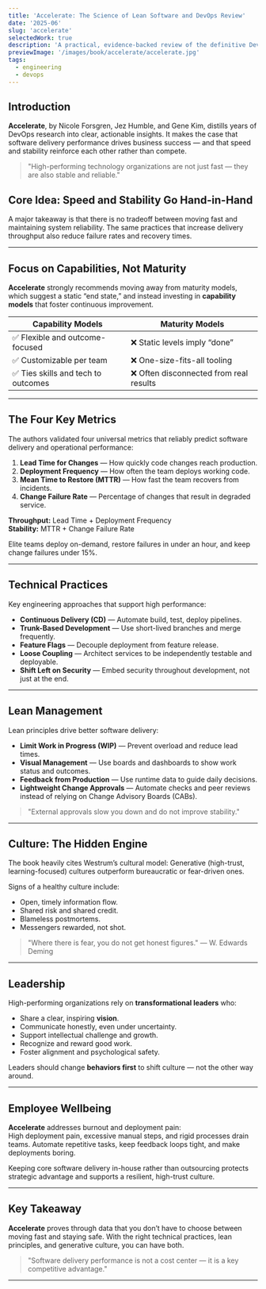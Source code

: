 ```yaml
---
title: 'Accelerate: The Science of Lean Software and DevOps Review'
date: '2025-06'
slug: 'accelerate'
selectedWork: true
description: 'A practical, evidence-backed review of the definitive DevOps and software delivery performance book.'
previewImage: '/images/book/accelerate/accelerate.jpg'
tags:
  - engineering
  - devops
---
```


## Introduction

**Accelerate**, by Nicole Forsgren, Jez Humble, and Gene Kim, distills years of DevOps research into clear, actionable insights. It makes the case that software delivery performance drives business success — and that speed and stability reinforce each other rather than compete.

> "High-performing technology organizations are not just fast — they are also stable and reliable."

## Core Idea: Speed and Stability Go Hand-in-Hand

A major takeaway is that there is no tradeoff between moving fast and maintaining system reliability. The same practices that increase delivery throughput also reduce failure rates and recovery times.

---

## Focus on Capabilities, Not Maturity

**Accelerate** strongly recommends moving away from maturity models, which suggest a static “end state,” and instead investing in **capability models** that foster continuous improvement.

| Capability Models                   | Maturity Models                         |
| ----------------------------------- | --------------------------------------- |
| ✅ Flexible and outcome-focused     | ❌ Static levels imply “done”           |
| ✅ Customizable per team            | ❌ One-size-fits-all tooling            |
| ✅ Ties skills and tech to outcomes | ❌ Often disconnected from real results |

---

## The Four Key Metrics

The authors validated four universal metrics that reliably predict software delivery and operational performance:

1. **Lead Time for Changes** — How quickly code changes reach production.
2. **Deployment Frequency** — How often the team deploys working code.
3. **Mean Time to Restore (MTTR)** — How fast the team recovers from incidents.
4. **Change Failure Rate** — Percentage of changes that result in degraded service.

**Throughput:** Lead Time + Deployment Frequency  
**Stability:** MTTR + Change Failure Rate

Elite teams deploy on-demand, restore failures in under an hour, and keep change failures under 15%.

---

## Technical Practices

Key engineering approaches that support high performance:

- **Continuous Delivery (CD)** — Automate build, test, deploy pipelines.
- **Trunk-Based Development** — Use short-lived branches and merge frequently.
- **Feature Flags** — Decouple deployment from feature release.
- **Loose Coupling** — Architect services to be independently testable and deployable.
- **Shift Left on Security** — Embed security throughout development, not just at the end.

---

## Lean Management

Lean principles drive better software delivery:

- **Limit Work in Progress (WIP)** — Prevent overload and reduce lead times.
- **Visual Management** — Use boards and dashboards to show work status and outcomes.
- **Feedback from Production** — Use runtime data to guide daily decisions.
- **Lightweight Change Approvals** — Automate checks and peer reviews instead of relying on Change Advisory Boards (CABs).

> "External approvals slow you down and do not improve stability."

---

## Culture: The Hidden Engine

The book heavily cites Westrum’s cultural model: Generative (high-trust, learning-focused) cultures outperform bureaucratic or fear-driven ones.

Signs of a healthy culture include:

- Open, timely information flow.
- Shared risk and shared credit.
- Blameless postmortems.
- Messengers rewarded, not shot.

> "Where there is fear, you do not get honest figures." — W. Edwards Deming

---

## Leadership

High-performing organizations rely on **transformational leaders** who:

- Share a clear, inspiring **vision**.
- Communicate honestly, even under uncertainty.
- Support intellectual challenge and growth.
- Recognize and reward good work.
- Foster alignment and psychological safety.

Leaders should change **behaviors first** to shift culture — not the other way around.

---

## Employee Wellbeing

**Accelerate** addresses burnout and deployment pain:  
High deployment pain, excessive manual steps, and rigid processes drain teams. Automate repetitive tasks, keep feedback loops tight, and make deployments boring.

Keeping core software delivery in-house rather than outsourcing protects strategic advantage and supports a resilient, high-trust culture.

---

## Key Takeaway

**Accelerate** proves through data that you don’t have to choose between moving fast and staying safe. With the right technical practices, lean principles, and generative culture, you can have both.

> "Software delivery performance is not a cost center — it is a key competitive advantage."

---
